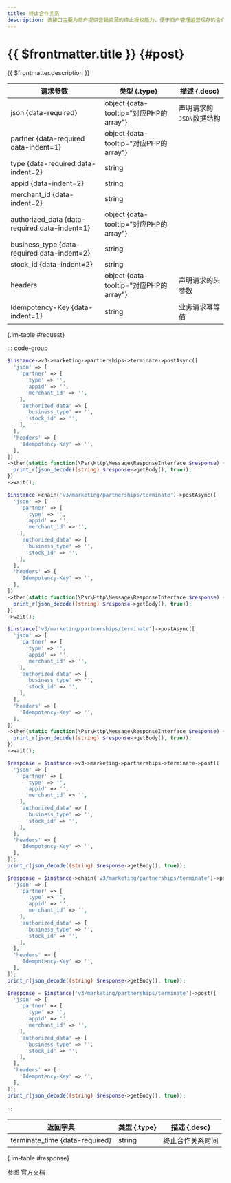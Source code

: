 ```yaml
---
title: 终止合作关系
description: 该接口主要为商户提供营销资源的终止授权能力，便于商户管理运营现存的合作关系。
---
```


# {{ $frontmatter.title }} {#post}

{{ $frontmatter.description }}

| 请求参数 | 类型 {.type} | 描述 {.desc}
| --- | --- | ---
| json {data-required} | object {data-tooltip="对应PHP的array"} | 声明请求的`JSON`数据结构
| partner {data-required data-indent=1} | object {data-tooltip="对应PHP的array"} | 
| type {data-required data-indent=2} | string | 
| appid {data-indent=2} | string | 
| merchant_id {data-indent=2} | string | 
| authorized_data {data-required data-indent=1} | object {data-tooltip="对应PHP的array"} | 
| business_type {data-required data-indent=2} | string | 
| stock_id {data-indent=2} | string | 
| headers | object {data-tooltip="对应PHP的array"} | 声明请求的头参数
| Idempotency-Key {data-indent=1} | string | 业务请求幂等值

{.im-table #request}

::: code-group

```php [异步纯链式]
$instance->v3->marketing->partnerships->terminate->postAsync([
  'json' => [
    'partner' => [
      'type' => '',
      'appid' => '',
      'merchant_id' => '',
    ],
    'authorized_data' => [
      'business_type' => '',
      'stock_id' => '',
    ],
  ],
  'headers' => [
    'Idempotency-Key' => '',
  ],
])
->then(static function(\Psr\Http\Message\ResponseInterface $response) {
  print_r(json_decode((string) $response->getBody(), true));
})
->wait();
```

```php [异步声明式]
$instance->chain('v3/marketing/partnerships/terminate')->postAsync([
  'json' => [
    'partner' => [
      'type' => '',
      'appid' => '',
      'merchant_id' => '',
    ],
    'authorized_data' => [
      'business_type' => '',
      'stock_id' => '',
    ],
  ],
  'headers' => [
    'Idempotency-Key' => '',
  ],
])
->then(static function(\Psr\Http\Message\ResponseInterface $response) {
  print_r(json_decode((string) $response->getBody(), true));
})
->wait();
```

```php [异步属性式]
$instance['v3/marketing/partnerships/terminate']->postAsync([
  'json' => [
    'partner' => [
      'type' => '',
      'appid' => '',
      'merchant_id' => '',
    ],
    'authorized_data' => [
      'business_type' => '',
      'stock_id' => '',
    ],
  ],
  'headers' => [
    'Idempotency-Key' => '',
  ],
])
->then(static function(\Psr\Http\Message\ResponseInterface $response) {
  print_r(json_decode((string) $response->getBody(), true));
})
->wait();
```

```php [同步纯链式]
$response = $instance->v3->marketing->partnerships->terminate->post([
  'json' => [
    'partner' => [
      'type' => '',
      'appid' => '',
      'merchant_id' => '',
    ],
    'authorized_data' => [
      'business_type' => '',
      'stock_id' => '',
    ],
  ],
  'headers' => [
    'Idempotency-Key' => '',
  ],
]);
print_r(json_decode((string) $response->getBody(), true));
```

```php [同步声明式]
$response = $instance->chain('v3/marketing/partnerships/terminate')->post([
  'json' => [
    'partner' => [
      'type' => '',
      'appid' => '',
      'merchant_id' => '',
    ],
    'authorized_data' => [
      'business_type' => '',
      'stock_id' => '',
    ],
  ],
  'headers' => [
    'Idempotency-Key' => '',
  ],
]);
print_r(json_decode((string) $response->getBody(), true));
```

```php [同步属性式]
$response = $instance['v3/marketing/partnerships/terminate']->post([
  'json' => [
    'partner' => [
      'type' => '',
      'appid' => '',
      'merchant_id' => '',
    ],
    'authorized_data' => [
      'business_type' => '',
      'stock_id' => '',
    ],
  ],
  'headers' => [
    'Idempotency-Key' => '',
  ],
]);
print_r(json_decode((string) $response->getBody(), true));
```

:::

| 返回字典 | 类型 {.type} | 描述 {.desc}
| --- | --- | ---
| terminate_time {data-required}| string | 终止合作关系时间

{.im-table #response}

参阅 [官方文档](https://pay.weixin.qq.com/wiki/doc/apiv3/wxpay/marketing/partnerships/chapter3_2.shtml)
